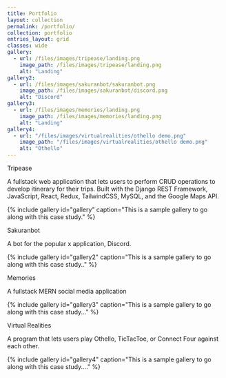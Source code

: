 ```yaml
---
title: Portfolio
layout: collection
permalink: /portfolio/
collection: portfolio
entries_layout: grid
classes: wide
gallery:
  - url: /files/images/tripease/landing.png
    image_path: /files/images/tripease/landing.png
    alt: "Landing"
gallery2:
  - url: /files/images/sakuranbot/sakuranbot.png
    image_path: /files/images/sakuranbot/discord.png
    alt: "Discord"
gallery3:
  - url: /files/images/memories/landing.png
    image_path: /files/images/memories/landing.png
    alt: "Landing"
gallery4:
  - url: "/files/images/virtualrealities/othello demo.png"
    image_path: "/files/images/virtualrealities/othello demo.png"
    alt: "Othello"
---
```


Tripease

A fullstack web application that lets users to perform CRUD operations to develop itinerary for their trips. Built with the Django REST Framework, JavaScript, React, Redux, TailwindCSS, MySQL, and the Google Maps API.

{% include gallery id="gallery" caption="This is a sample gallery to go along with this case study." %}

Sakuranbot

A bot for the popular x application, Discord.

{% include gallery id="gallery2" caption="This is a sample gallery to go along with this case study.." %}

Memories

A fullstack MERN social media application

{% include gallery id="gallery3" caption="This is a sample gallery to go along with this case study..." %}

Virtual Realities

A program that lets users play Othello, TicTacToe, or Connect Four against each other.

{% include gallery id="gallery4" caption="This is a sample gallery to go along with this case study...." %}
